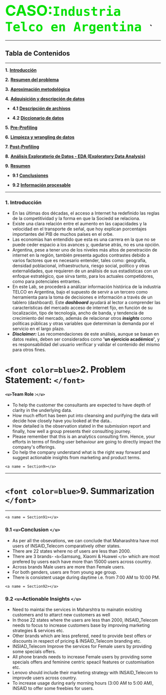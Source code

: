 # <font color= grey, size=20> CASO:`Industria Telco en Argentina `</font></center>`

---

## **Tabla de Contenidos**

---

**1.** [**Introducción**](#Section1)

**2.** [**Resumen del problema**](#Section2) 

**3.** [**Aproximación metodológica**](#Section3) 


**4.** [**Adquisición y descripción de datos**](#Section4) 

  - **4.1** [**Descripción de archivos**](#Section41)

  - **4.2** [**Diccionario de datos**](#Section42)

**5.** [**Pre-Profiling**](#Section5)

**6.** [**Limpieza y wrangling de datos**](#Section6)

**7.** [**Post-Profiling**](#Section7)

**8.** [**Análisis Exploratorio de Datos - EDA (Exploratory Data Analysis)**](#Section8)

**9.** [**Resumen**](#Section9)

- **9.1** [**Conclusiones**](#Section91)

- **9.2** [**Información procesable**](#Section92) 

---

### 1. Introducción

- En las últimas dos décadas, el acceso a Internet ha redefinido las reglas de la competitividad y la forma en que la Sociedd se relaciona.
- Existe una clara relación entre el aumento en las capacidades y la velocidad en el transporte de señal, que hoy explican porcentajes importantes del PIB de muchos países en el orbe.
- Las economías han entendido que esta es una carrera en la que no se puede ceder espacio a los avances y, quedarse atrás, no es una opción.
- Argentina, pese a tener uno de los niveles más altos de penetración de internet en la región, también presenta agudos contrastes debido a varios factores que es necesario entender, tales como: geografía, densidad poblacional, infraestructura, riesgo social, político y otras externalidades, que requieren de un análisis de sus estadísticas con un enfoque estratégico, que sirva tanto, para los actuales competidores, como para potenciales entrantes.
- En este Lab, se procederá a análizar información histórica de la industria TELCO en Argentina, bajo el supuesto de servir a un tercero como herramienta para la toma de decisiones e información a través de un tablero (dashboard).
Este ***dashboard*** ayudará al lector a comprender las características del mercado acceso de internet fijo, en función de su localización, tipo de tecnología, ancho de banda, y tendencia de crecimiento del mercado, además de relacionar otros ***insights*** como políticas públicas y otras variables que determinan la demanda por el servicio en el largo plazo.
- ***Disclaimer:*** Las recomendaciones de este análisis, aunque se basan en datos reales, deben ser considerados como **'un ejercicio académico'**, y es responsabilidad del usuario verificar y validar el contenido del mismo para otros fines.


# `<font color=blue>`2. Problem Statement: `</font>`

#### `<u>`Team Role :`</u>`

- To help the customer the consultants are expected to have depth of clarity in the underlying data.
- How much effort has been put into cleansing and purifying the data will decide how closely have you looked at the data..
- How detailed is the observation stated in the submission report and finally, how well a group presents their consulting journey.
- Please remember that this is an analytics consulting firm. Hence, your efforts in terms of finding user behaviour are going to directly impact the company's offerings.
- Do help the company understand what is the right way forward and suggest actionable insights from marketing and product terms.

`<a name = Section9></a>`

---

# `<font color=blue>`9. Summarization `</font>`

---

`<a name = Section91></a>`

### 9.1 `<u>`Conclusion `</u>`

- As per all the obsevations, we can conclude that Maharashtra have mot users of INSAID_Telecom comparatively other states.
- There are 22 states where no of users are less than 2000.
- There are 3 brands- `<b>`Samsung, Xiaomi & Huawei `</b>` which are most prefered by users each have more than 15000 users across country.
- Across brands Male users are more than Female users.
- For both genders, users are from young age group.
- There is consistent usage during daytime i.e. from 7:00 AM to 10:00 PM.

`<a name = Section92></a>`

### 9.2 `<u>`Actionable Insights `</u>`

- Need to maintai the services in Maharshtra to mainatin exisiting customers and to attarct new customers as well
- In those 22 states where the users are less than 2000, INSAID_Telecom needs to focus to increase customers base by improving marketing strategies & services etc.
- Other brands which are less prefered, need to provide best offers or discounts in respect of pricing & INSAID_Telecom branding etc.
- INSIAD_Telecom Improve the services for Female users by providing some specials offers.
- All phone brands needs to increase Female users by providing some specials offers and feminine centric speacil features or customisation etc.
- Lenovo should include their marketing strategy with INSAID_Telecom to improvde users across country.
- To increase usage during early morning hours (3:00 AM to 5:00 AM), INSAID to offer some freebies for users.
